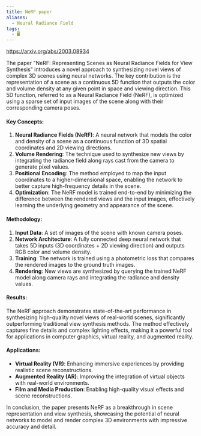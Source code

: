 ```yaml
---
title: NeRF paper
aliases:
  - Neural Radiance Field
tags:
  - 🖥️
---
```


https://arxiv.org/abs/2003.08934

The paper "NeRF: Representing Scenes as Neural Radiance Fields for View Synthesis" introduces a novel approach to synthesizing novel views of complex 3D scenes using neural networks. The key contribution is the representation of a scene as a continuous 5D function that outputs the color and volume density at any given point in space and viewing direction. This 5D function, referred to as a Neural Radiance Field (NeRF), is optimized using a sparse set of input images of the scene along with their corresponding camera poses.

#### Key Concepts:

1. **Neural Radiance Fields (NeRF)**: A neural network that models the color and density of a scene as a continuous function of 3D spatial coordinates and 2D viewing directions.
2. **Volume Rendering**: The technique used to synthesize new views by integrating the radiance field along rays cast from the camera to generate pixel values.
3. **Positional Encoding**: The method employed to map the input coordinates to a higher-dimensional space, enabling the network to better capture high-frequency details in the scene.
4. **Optimization**: The NeRF model is trained end-to-end by minimizing the difference between the rendered views and the input images, effectively learning the underlying geometry and appearance of the scene.

#### Methodology:

1. **Input Data**: A set of images of the scene with known camera poses.
2. **Network Architecture**: A fully connected deep neural network that takes 5D inputs (3D coordinates + 2D viewing direction) and outputs RGB color and volume density.
3. **Training**: The network is trained using a photometric loss that compares the rendered images to the ground truth images.
4. **Rendering**: New views are synthesized by querying the trained NeRF model along camera rays and integrating the radiance and density values.

#### Results:

The NeRF approach demonstrates state-of-the-art performance in synthesizing high-quality novel views of real-world scenes, significantly outperforming traditional view synthesis methods. The method effectively captures fine details and complex lighting effects, making it a powerful tool for applications in computer graphics, virtual reality, and augmented reality.

#### Applications:

- **Virtual Reality (VR)**: Enhancing immersive experiences by providing realistic scene reconstructions.
- **Augmented Reality (AR)**: Improving the integration of virtual objects with real-world environments.
- **Film and Media Production**: Enabling high-quality visual effects and scene reconstructions.

In conclusion, the paper presents NeRF as a breakthrough in scene representation and view synthesis, showcasing the potential of neural networks to model and render complex 3D environments with impressive accuracy and detail.
